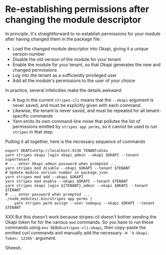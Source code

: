 # Re-establishing permissions after changing the module descriptor

In principle, it's straightforward to re-establish permissions for your module after having changed them in the package file:
* Load the changed module descriptor into Okapi, giving it a unique version number
* Disable the old version of the module for your tenant
* Enable the module for your tenant, so that Okapi generates the new and changed permissions
* Log into the tenant as a sufficiently privileged user
* Add all the module's permissions to the user of your choice

In practice, several infelicities make the details awkward:
* A bug in the current `stripes-cli` means that the `--okapi` argument is never saved, and must be explicitly given with each command.
* Likewise, the tenant is never saved, and must be repeated for all tenant-specific commands
* Yarn emits its own command-line noise that pollutes the list of permissions emitted by `stripes app perms`, so it cannot be used to run `stripes` in that step.

Putting it all together, here is the necessary sequence of commands

```
export OKAPI=http://localhost:9130 TENANT=diku
yarn stripes okapi login okapi_admin --okapi $OKAPI --tenant supertenant
# ... enter Okapi-admin password when prompted ...
yarn stripes mod disable --okapi $OKAPI --tenant $TENANT
# Update module version number in package.json
yarn stripes mod add --okapi $OKAPI
yarn stripes mod enable --okapi $OKAPI --tenant $TENANT
yarn stripes okapi login ${TENANT}_admin --okapi $OKAPI --tenant $TENANT
# ... enter password when prompted ...
./node_modules/.bin/stripes app perms |
	yarn stripes perm assign --user someguy --okapi $OKAPI --tenant $TENANT
```

XXX But this doesn't work because stripes-cli doesn't bother sending the Okapi token for for the various `mod` commands. So you have to run these commands using `env DEBUG=stripes-cli:okapi`, then copy-paste the emitted curl commands and manually add the necessary `-H 'X-Okapi-Token: 12345'` argument.

Sheesh.

